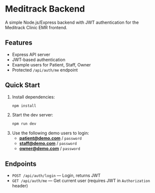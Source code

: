 # Meditrack Backend

A simple Node.js/Express backend with JWT authentication for the Meditrack Clinic EMR frontend.

## Features
- Express API server
- JWT-based authentication
- Example users for Patient, Staff, Owner
- Protected `/api/auth/me` endpoint

## Quick Start

1. Install dependencies:
   ```bash
   npm install
   ```
2. Start the dev server:
   ```bash
   npm run dev
   ```
3. Use the following demo users to login:
   - **patient@demo.com** / `password`
   - **staff@demo.com** / `password`
   - **owner@demo.com** / `password`

## Endpoints
- `POST /api/auth/login` — Login, returns JWT
- `GET /api/auth/me` — Get current user (requires JWT in `Authorization` header)
